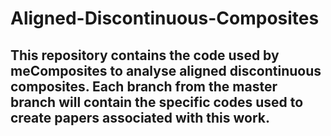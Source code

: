 # Aligned-Discontinuous-Composites

## This repository contains the code used by meComposites to analyse aligned discontinuous composites. Each branch from the master branch will contain the specific codes used to create papers associated with this work.
